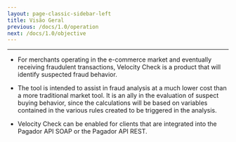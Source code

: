```yaml
---
layout: page-classic-sidebar-left
title: Visão Geral
previous: /docs/1.0/operation
next: /docs/1.0/objective
---
```

---

* For merchants operating in the e-commerce market and eventually receiving fraudulent transactions, Velocity Check is a product that will identify suspected fraud behavior.  

* The tool is intended to assist in fraud analysis at a much lower cost than a more traditional market tool. It is an ally in the evaluation of suspect buying behavior, since the calculations will be based on variables contained in the various rules created to be triggered in the analysis.  

* Velocity Check can be enabled for clients that are integrated into the Pagador API SOAP or the Pagador API REST.  

